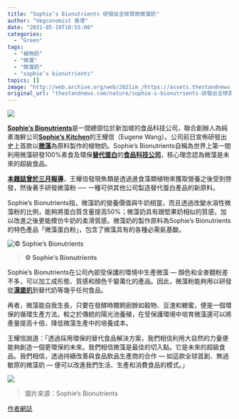 ```yaml
---
title: "Sophie’s Bionutrients 研發出全球首款微藻奶"
author: "Vegconomist 香港"
date: "2021-05-19T10:55:00"
categories:
  - "Green"
tags:
  - "植物奶"
  - "微藻"
  - "微藻奶"
  - "sophie’s bionutrients"
topics: []
image: "http://web.archive.org/web/2021im_/https://assets.thestandnews.com/media/photos/milk-17_FSXfr.png"
original_url: "thestandnews.com/nature/sophie-s-bionutrients-研發出全球首款微藻奶"
---
```

![](http://web.archive.org/web/2021im_/https://assets.thestandnews.com/media/photos/milk-17_FSXfr.png)

[**Sophie’s Bionutrients**](http://web.archive.org/web/20211229132732/https://sophiesbionutrients.com/)是一間總部位於新加坡的食品科技公司，聯合創辦人為純素海鮮公司[**Sophie’s Kitchen**](http://web.archive.org/web/20211229132732/https://vegconomist.com/interviews/sophies-kitchen-we-are-in-an-amazing-and-important-point-in-history/)的王耀信（Eugene Wang）。公司前日宣佈研發出史上首款以[**微藻**](http://web.archive.org/web/20211229132732/https://vegconomist.com/products-and-launches/future-proof-nutrition-allmicroalgae-presents-new-superfood-solutions-as-seaweed-economy-continues-to-boom/)為原料製作的植物奶。Sophie’s Bionutrients自稱為世界上第一間利用微藻研發100%素食及環保[**替代蛋白**](http://web.archive.org/web/20211229132732/https://vegconomist.hk/%e6%8a%95%e8%b3%87/lever-vc%e7%ac%ac%e5%9b%9b%e8%bc%aa%e6%94%b6%e7%9b%a4%e7%8d%b24600%e8%90%ac%e7%be%8e%e5%85%83-%e6%8a%95%e8%b3%87%e7%b5%84%e5%90%88%e5%83%b9%e5%80%bc%e5%a2%9e%e9%95%b72-33%e5%80%8d/)的[**食品科技公司**](http://web.archive.org/web/20211229132732/https://en.prnasia.com/releases/apac/sophie-s-bionutrients-heralds-the-future-of-plant-based-food-in-asia-during-the-growth-asia-interactive-broadcast-series-297804.shtml)，核心理念認為微藻是未來的超級食品。

[**本雜誌曾於三月報導**](http://web.archive.org/web/20211229132732/https://vegconomist.hk/%e5%88%9d%e5%89%b5%e5%85%ac%e5%8f%b8/%e6%96%b0%e5%8a%a0%e5%9d%a1%e5%88%9d%e5%89%b5%e5%85%ac%e5%8f%b8sophies-bionutrients%e6%8e%a8%e5%87%ba%e7%94%b1%e5%be%ae%e8%97%bb%e9%a1%9e%e8%a3%bd%e6%88%90%e7%9a%84%e6%9b%bf%e4%bb%a3%e8%9b%8b/)，王耀信發現魚類是透過進食藻類植物來獲取營養之後受到啓發，然後著手研發微藻粉 ── 一種可供其他公司製造替代蛋白產品的新原料。

Sophie’s Bionutrients指，微藻奶的營養價值與牛奶相當，而且透過改變水溶性微藻粉的比例，能夠將蛋白質含量提高50%；微藻奶具有跟堅果奶相似的質感，加以改進之後更能模仿牛奶的柔滑質感。微藻奶的製作原料為Sophie’s Bionutrients的特色產品「微藻蛋白粉」，包含了微藻具有的各種必需氨基酸。

![© Sophie’s Bionutrients](http://web.archive.org/web/2021im_/https://vegconomist.hk/wp-content/uploads/sites/11/2021/05/sophie.png)
> **© Sophie’s Bionutrients**

Sophie’s Bionutrients在公司內部受保護的環境中生產微藻 — 顏色和全麥麵粉差不多，可以加工成形態、質感和顏色千變萬化的產品。因此，微藻粉能夠用以研發從[**漢堡扒**](http://web.archive.org/web/20211229132732/https://www.prnewswire.com/news-releases/sophies-bionutrients-unveils-the-worlds-first-plant-based-burger-patty-made-from-microalgae-301260324.html)到替代奶等幾乎任何食品。

再者，微藻能自我生長，只要在發酵時餵飼廚餘如穀物、豆渣和糖蜜，便是一個環保的循環生產方法。較之於傳統的陽光池養殖，在受保護環境中培育微藻還可以將產量提高十倍，降低微藻生產中的培養成本。

王耀信說道：「透過採用環保的替代食品解決方案，我們相信利用大自然的力量便能夠創造一個更環保的未來。我們相信微藻是最佳的切入點。它是未來的超級食品。我們相信，透過持續改善與食品飲品生產商的合作 — 如這款全球首創、無過敏原的微藻奶 — 便可以改進我們生活、生產和消費食品的模式。」

![](http://web.archive.org/web/2021im_/https://assets.thestandnews.com/media/photos/S_NxVTr.png)
> 圖片來源：Sophie’s Bionutrients

[作者網誌](http://web.archive.org/web/20211229132732/https://vegconomist.hk/%e9%a4%90%e9%a3%b2%e7%be%8e%e9%a3%9f/sophies-bionutrients%e7%a0%94%e7%99%bc%e5%87%ba%e5%85%a8%e7%90%83%e9%a6%96%e6%ac%be%e5%be%ae%e8%97%bb%e5%a5%b6/)
